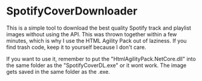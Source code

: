 # SpotifyCoverDownloader
This is a simple tool to download the best quality Spotify track and playlist images without using the API.
This was thrown together within a few minutes, which is why I use the HTML Agility Pack out of laziness. If you find trash code, keep it to yourself because I don't care.

If you want to use it, remember to put the "HtmlAgilityPack.NetCore.dll" into the same folder as the "SpotifyCoverDL.exe" or it wont work. The image gets saved in the same folder as the .exe. 
